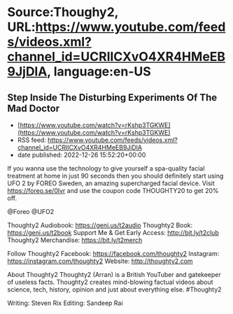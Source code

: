 # Source:Thoughy2, URL:https://www.youtube.com/feeds/videos.xml?channel_id=UCRlICXvO4XR4HMeEB9JjDlA, language:en-US

## Step Inside The Disturbing Experiments Of The Mad Doctor
 - [https://www.youtube.com/watch?v=rKshp3TGKWE](https://www.youtube.com/watch?v=rKshp3TGKWE)
 - RSS feed: https://www.youtube.com/feeds/videos.xml?channel_id=UCRlICXvO4XR4HMeEB9JjDlA
 - date published: 2022-12-26 15:52:20+00:00

If you wanna use the technology to give yourself a spa-quality facial treatment at home in just 90 seconds then you should definitely start using UFO 2 by FOREO Sweden, an amazing supercharged facial device. Visit https://foreo.se/0lvr and use the coupon code THOUGHTY20 to get 20% off.

@Foreo @UFO2

Thoughty2 Audiobook: https://geni.us/t2audio
Thoughty2 Book: https://geni.us/t2book
Support Me & Get Early Access: http://bit.ly/t2club
Thoughty2 Merchandise: https://bit.ly/t2merch

Follow Thoughty2
Facebook: https://facebook.com/thoughty2
Instagram: https://instagram.com/thoughty2
Website: http://thoughty2.com

About Thoughty2
Thoughty2 (Arran) is a British YouTuber and gatekeeper of useless facts. Thoughty2 creates mind-blowing factual videos about science, tech, history, opinion and just about everything else.
#Thoughty2

Writing: Steven Rix
Editing: Sandeep Rai

